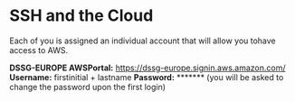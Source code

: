 # SSH and the Cloud
Each of you is assigned an individual account that will allow you tohave access to AWS.

**DSSG-EUROPE AWSPortal:** https://dssg-europe.signin.aws.amazon.com/
**Username:** firstinitial + lastname
**Password:** &ast;&ast;&ast;&ast;&ast;&ast;&ast; (you will be asked to change the password upon the first login)

